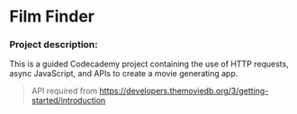 # Film Finder
### Project description:
This is a guided Codecademy project containing the use of HTTP requests, async JavaScript, and APIs to create a movie generating app.

> API required from https://developers.themoviedb.org/3/getting-started/introduction